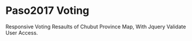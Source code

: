 # Paso2017 Voting
Responsive Voting Resaults of Chubut Province Map, With Jquery Validate User Access.  
